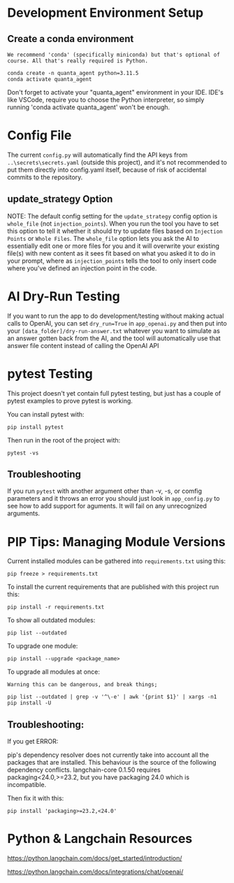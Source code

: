 
# Development Environment Setup

## Create a conda environment

    We recommend 'conda' (specifically miniconda) but that's optional of course. All that's really required is Python.

    conda create -n quanta_agent python=3.11.5
    conda activate quanta_agent

Don't forget to activate your "quanta_agent" environment in your IDE. IDE's like VSCode, require you to choose the Python interpreter, so simply running 'conda activate quanta_agent' won't be enough.


# Config File

The current `config.py` will automatically find the API keys from `..\secrets\secrets.yaml` (outside this project), and it's not recommended to put them directly into config.yaml itself, because of risk of accidental commits to the repository.

## update_strategy Option

NOTE: The default config setting for the `update_strategy` config option is `whole_file` (not `injection_points`). When you run the tool you have to set this option to tell it whether it should try to update files based on `Injection Points` or `Whole Files`. The `whole_file` option lets you ask the AI to essentially edit one or more files for you and it will overwrite your existing file(s) with new content as it sees fit based on what you asked it to do in your prompt, where as `injection_points` tells the tool to only insert code where you've defined an injection point in the code.


# AI Dry-Run Testing

If you want to run the app to do development/testing without making actual calls to OpenAI, you can set `dry_run=True` in `app_openai.py` and then put into your `[data_folder]/dry-run-answer.txt` whatever you want to simulate as an answer gotten back from the AI, and the tool will automatically use that answer file content instead of calling the OpenAI API


# pytest Testing

This project doesn't yet contain full pytest testing, but just has a couple of pytest examples to prove pytest is working.

You can install pytest with:

    pip install pytest

Then run in the root of the project with:

    pytest -vs

## Troubleshooting

If you run `pytest` with another argument other than -v, -s, or comfig parameters and it throws an error you should just look in `app_config.py` to see how to add support for aguments. It will fail on any unrecognized arguments.


# PIP Tips: Managing Module Versions

Current installed modules can be gathered into `requirements.txt` using this:

    pip freeze > requirements.txt

To install the current requirements that are published with this project run this:

    pip install -r requirements.txt

To show all outdated modules:

    pip list --outdated

To upgrade one module:

    pip install --upgrade <package_name>

To upgrade all modules at once:

    Warning this can be dangerous, and break things;

    pip list --outdated | grep -v '^\-e' | awk '{print $1}' | xargs -n1 pip install -U


## Troubleshooting:

If you get ERROR: 

pip's dependency resolver does not currently take into account all the packages that are installed. This behaviour is the source of the following dependency conflicts.
langchain-core 0.1.50 requires packaging<24.0,>=23.2, but you have packaging 24.0 which is incompatible.

Then fix it with this:

    pip install 'packaging>=23.2,<24.0'


# Python & Langchain Resources

https://python.langchain.com/docs/get_started/introduction/

https://python.langchain.com/docs/integrations/chat/openai/


